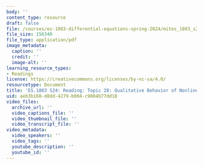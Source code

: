 ```yaml
---
body: ''
content_type: resource
draft: false
file: /courses/es-1803-differential-equations-spring-2024/mites_1803_s24_topic28.pdf
file_size: 156340
file_type: application/pdf
image_metadata:
  caption: ''
  credit: ''
  image-alt: ''
learning_resource_types:
- Readings
license: https://creativecommons.org/licenses/by-nc-sa/4.0/
resourcetype: Document
title: 'ES.1803 S24: Reading: Topic 28: Qualitative Behavior of Nonlinear Systems'
uid: aeb3b160-d8dd-4279-b004-c9084b77dd18
video_files:
  archive_url: ''
  video_captions_file: ''
  video_thumbnail_file: ''
  video_transcript_file: ''
video_metadata:
  video_speakers: ''
  video_tags: ''
  youtube_description: ''
  youtube_id: ''
---
```

